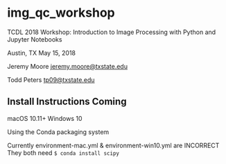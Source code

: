 # img_qc_workshop
TCDL 2018 Workshop: Introduction to Image Processing with Python and Jupyter Notebooks

Austin, TX May 15, 2018

Jeremy Moore
jeremy.moore@txstate.edu

Todd Peters
tp09@txstate.edu


## Install Instructions Coming

macOS 10.11+ 
Windows 10

Using the Conda packaging system

Currently environment-mac.yml & environment-win10.yml are INCORRECT
They both need `$ conda install scipy`
